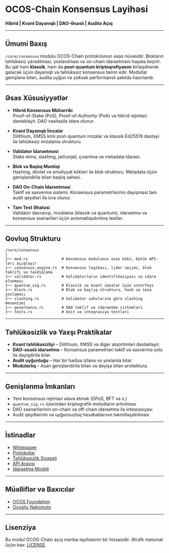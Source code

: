 # OCOS-Chain Konsensus Layihəsi

**Hibrid | Kvant Dayanıqlı | DAO-Əsaslı | Auditə Açıq**

---

## Ümumi Baxış

`/core/consensus` modulu OCOS-Chain protokolunun əsas nüvəsidir. Blokların təhlükəsiz yaradılması, yoxlanılması və on-chain idarəetməni həyata keçirir. Bu qat həm **klassik**, həm də **post-quantum kriptoqrafiyasını** birləşdirərək gələcək üçün dayanıqlı və təhlükəsiz konsensus təmin edir. Modullar genişlənə bilən, auditə uyğun və yüksək performanslı şəkildə hazırlanıb.

---

## Əsas Xüsusiyyətlər

- **Hibrid Konsensus Mühərriki**  
  Proof-of-Stake (PoS), Proof-of-Authority (PoA) və hibrid rejimləri dəstəkləyir. DAO vasitəsilə idarə olunur.

- **Kvant Dayanıqlı İmzalar**  
  Dilithium, XMSS kimi post-quantum imzalar və klassik Ed25519 dəstəyi ilə təhlükəsiz imzalama strukturu.

- **Validator İdarəetməsi**  
  Stake etmə, slashing, jail/unjail, çıxarılma və metadata idarəsi.

- **Blok və Başlıq Məntiqi**  
  Hashing, dövlət və əməliyyat kökləri ilə blok strukturu. Metadata üçün genişləndirilə bilən başlıq sahəsi.

- **DAO On-Chain İdarəetməsi**  
  Təklif və səsvermə sistemi. Konsensus parametrlərinin dəyişməsi tam audit qeydləri ilə icra olunur.

- **Tam Test Əhatəsi**  
  Validator davranışı, imzalama (klassik və quantum), idarəetmə və konsensus ssenariləri üçün avtomatlaşdırılmış testlər.

---

## Qovluq Strukturu

```
/core/consensus
│
├── mod.rs               # Konsensus modulunun əsas kökü, bütün API-ləri açıqlayır
├── consensus_engine.rs  # Konsensus loqikası, lider seçimi, blok təklifi və təsdiqləmə
├── validator.rs         # Validatorların identifikasiyası və idarə olunması
├── quantum_sig.rs       # Klassik və kvant imzalar üçün interfeys
├── block.rs             # Blok və başlıq strukturu, hash və imza yoxlaması
├── slashing.rs          # Validator səhvlərinə görə slashing mexanizmi
├── governance.rs        # DAO təklif və idarəetmə sistemləri
├── tests.rs             # Unit və inteqrasiya testləri
```

---

## Təhlükəsizlik və Yaxşı Praktikalar

- **Kvant təhlükəsizliyi** – Dilithium, XMSS və digər alqoritmləri dəstəkləyir.
- **DAO-əsaslı idarəetmə** – Konsensus parametrləri təklif və səsvermə yolu ilə dəyişdirilə bilər.
- **Audit uyğunluğu** – Hər bir hadisə izlənə və yoxlanıla bilər.
- **Modularlıq** – Asan genişləndirilə bilən və dəyişə bilən arxitektura.

---

## Genişlənmə İmkanları

- Yeni konsensus rejimləri əlavə etmək (DPoS, BFT və s.)
- `quantum_sig.rs` üzərindən kriptografik metodların artırılması
- DAO ssenarilərinin on-chain və off-chain idarəetmə ilə inteqrasiyası
- Audit qeydlərinin və uyğunsuzluq hesabatlarının təkmilləşdirilməsi

---

## İstinadlar

- [Whitepaper](../../docs/WHITEPAPER.md)
- [Protokollar](../../docs/PROTOCOLS.md)
- [Təhlükəsizlik Siyasəti](../../docs/SECURITY.md)
- [API Arayışı](../../docs/API.md)
- [İdarəetmə Modeli](../../docs/GOVERNANCE.md)

---

## Müəlliflər və Baxıcılar

- [OCOS Foundation](https://ocos.io)
- [Ocoshy Nakomoto](https://github.com/Ocoshy)

---

## Lisenziya

Bu modul OCOS-Chain açıq mənbə layihəsinin bir hissəsidir. Ətraflı məlumat üçün bax: [LICENSE](../../LICENSE)
